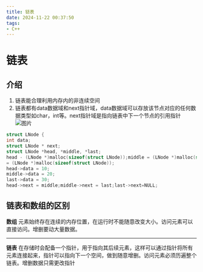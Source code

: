 ```yaml
---
title: 链表
date: 2024-11-22 00:37:50
tags:
- C++
---
```

# 链表
## 介绍
1. 链表能合理利用内存内的非连续空间
2. 链表都有data数据域和next指针域，data数据域可以存放该节点对应的任何数据类型如char，int等。next指针域是指向链表中下一个节点的引用指针   
![图片](https://free4.yunpng.top/2024/11/22/674082dcdc1fc.png)
```c++
struct LNode { 
int data;
struct LNode * next;
struct LNode *head, *middle, *last;
head - (LNode *)malloc(sizeof(struct LNode));middle = (LNode *)malloc(sizeof(struct LNode));last
= (LNode *)malloc(sizeof(struct LNode));
head->data = 10;
middle->data = 20;
last->data = 30;
head->next = middle;middle->next = last;last->next=NULL;
```
## 链表和数组的区别  
**数组** 元素始终存在连续的内存位置，在运行时不能随意改变大小。访问元素可以直接访问。增删要动大量数据。
***  
**链表** 在存储时会配备一个指针，用于指向其后续元素，这样可以通过指针将所有元素连接起来，指针可以指向下一个空间，做到随意增删。访问元素必须历遍整个链表。增删数据只需更改指针   